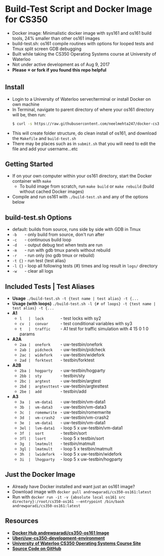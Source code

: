 Build-Test Script and Docker Image for CS350
===
- Docker image: Minimalistic docker image with sys161 and os161 build tools, 24% smaller than other os161 images
- build-test.sh: os161 compile routines with options for looped tests and Tmux split screen GDB debugging
- Built while taking the CS350 Operating Systems course at University of Waterloo
- Not under active development as of Aug 9, 2017
- **Please ⭐ or fork if you found this repo helpful**

Install
---
- Login to a University of Waterloo server/terminal or install Docker on own machine
- In Terminal, navigate to parent directory of where your os161 directory will be, then run:
  ```bash
  $ curl -s https://raw.githubusercontent.com/neelmehta247/docker-cs350-os161/master/bootstrap.sh | bash -s
  ```
- This will create folder structure, do clean install of os161, and download the `Makefile` and `build-test.sh`
- There may be places such as in `submit.sh` that you will need to edit the file and add your username...etc

Getting Started
---
- If on your own computer within your os161 directory, start the Docker container with `make`
  - To build image from scratch, run `make build` or `make rebuild` (build without cached Docker images)
- Compile and run os161 with `./build-test.sh` and any of the options below

build-test.sh Options
---
- default: builds from source, runs side by side with GDB in Tmux
- `-b   ` - only build from source, don't run after
- `-c   ` - continuous build loop
- `-d   ` - output debug text when tests are run
- `-m   ` - run with gdb tmux panels without rebuild
- `-r   ` - run only (no gdb tmux or rebuild)
- `-t {}` - run test {test alias}
- `-l {}` - loop all following tests {#} times and log result in `logs/` directory
- `-w   ` - clear all logs

Included Tests | Test Aliases
---
- **Usage** `./build-test.sh -t {test name | test alias} -t {...`
- **Usage (with loops)** `./build-test.sh -l {# of loops} -t {test name | test alias} -t {...`
- **A1**
  - `l   |  lock       `   - test locks with sy2
  - `cv  |  convar     `  - test conditional variables with sy3
  - `t   |  traffic    `   - A1 test for traffic simulation with 4 15 0 1 0 params
- **A2A**
  - `2aa |  onefork    ` - uw-testbin/onefork
  - `2ab |  pidcheck   ` - uw-testbin/pidcheck
  - `2ac |  widefork   ` - uw-testbin/widefork
  - `2ad |  forktest   ` - testbin/forktest
- **A2B**
  - `2ba |  hogparty   ` - uw-testbin/hogparty
  - `2bb |  sty        ` - testbin/sty
  - `2bc |  argtest    ` - uw-testbin/argtest
  - `2bd |  argtesttest` - uw-testbin/argtesttest
  - `2be |  add        ` - testbin/add
- **A3**
  - `3a  |  vm-data1   `  - uw-testbin/vm-data1
  - `3b  |  vm-data3   `  - uw-testbin/vm-data3
  - `3c  |  romemwrite `  - uw-testbin/romemwrite
  - `3d  |  vm-crash2  `  - uw-testbin/vm-crash2
  - `3e  |  vm-data1   `  - uw-testbin/vm-data1
  - `3el |  lvm-data1  ` - loop 5 x uw-testbin/vm-data1
  - `3f  |  sort       `  - testbin/sort
  - `3fl |  lsort      ` - loop 5 x testbin/sort
  - `3g  |  lmatmult   `  - testbin/matmult
  - `3gl |  lmatmult   ` - loop 5 x testbin/matmult
  - `3h  |  lwidefork  `  - loop 5 x uw-testbin/widefork
  - `3i  |  lhogparty  `  - loop 5 x uw-testbin/hogparty

Just the Docker Image
---
- Already have Docker installed and want just an os161 image?
- Download image with `docker pull andrewparadi/cs350-os161:latest`
- Run with `docker run -it -v {absolute local os161 src directory}:/root/cs350-os161 --entrypoint /bin/bash andrewparadi/cs350-os161:latest`

Resources
---
- [**Docker Hub andrewparadi/cs350-os161 Image**](https://hub.docker.com/r/andrewparadi/cs350-os161/)
- [**Uberi/uw-cs350-development-environment**](https://github.com/Uberi/uw-cs350-development-environment)
- [**University of Waterloo CS350 Operating Systems Course Site**](https://www.student.cs.uwaterloo.ca/~cs350/)
- [**Source Code on GitHub**](https://github.com/andrewparadi/docker-os161)

